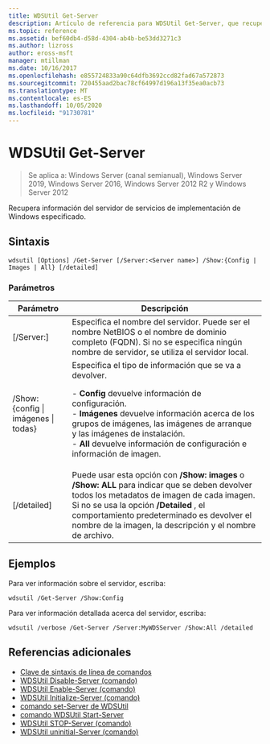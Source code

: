 ```yaml
---
title: WDSUtil Get-Server
description: Artículo de referencia para WDSUtil Get-Server, que recupera información del servidor de servicios de implementación de Windows especificado.
ms.topic: reference
ms.assetid: bef60db4-d58d-4304-ab4b-be53dd3271c3
ms.author: lizross
author: eross-msft
manager: mtillman
ms.date: 10/16/2017
ms.openlocfilehash: e855724833a90c64dfb3692ccd82fad67a572873
ms.sourcegitcommit: 720455aad2bac78cf64997d196a13f35ea0acb73
ms.translationtype: MT
ms.contentlocale: es-ES
ms.lasthandoff: 10/05/2020
ms.locfileid: "91730781"
---
```

# <a name="wdsutil-get-server"></a>WDSUtil Get-Server

> Se aplica a: Windows Server (canal semianual), Windows Server 2019, Windows Server 2016, Windows Server 2012 R2 y Windows Server 2012

Recupera información del servidor de servicios de implementación de Windows especificado.

## <a name="syntax"></a>Sintaxis
```
wdsutil [Options] /Get-Server [/Server:<Server name>] /Show:{Config | Images | All} [/detailed]
```
### <a name="parameters"></a>Parámetros
|Parámetro|Descripción|
|-------|--------|
|[/Server:<Server name>]|Especifica el nombre del servidor. Puede ser el nombre NetBIOS o el nombre de dominio completo (FQDN). Si no se especifica ningún nombre de servidor, se utiliza el servidor local.|
|/Show: {config &#124; imágenes &#124; todas}|Especifica el tipo de información que se va a devolver.<p>-   **Config** devuelve información de configuración.<br />-   **Imágenes** devuelve información acerca de los grupos de imágenes, las imágenes de arranque y las imágenes de instalación.<br />-   **All** devuelve información de configuración e información de imagen.|
|[/detailed]|Puede usar esta opción con **/Show: images** o **/Show: ALL** para indicar que se deben devolver todos los metadatos de imagen de cada imagen. Si no se usa la opción **/Detailed** , el comportamiento predeterminado es devolver el nombre de la imagen, la descripción y el nombre de archivo.|
## <a name="examples"></a>Ejemplos
Para ver información sobre el servidor, escriba:
```
wdsutil /Get-Server /Show:Config
```
Para ver información detallada acerca del servidor, escriba:
```
wdsutil /verbose /Get-Server /Server:MyWDSServer /Show:All /detailed
```
## <a name="additional-references"></a>Referencias adicionales
- [Clave de sintaxis de línea de comandos](command-line-syntax-key.md)
- [WDSUtil Disable-Server (comando)](wdsutil-disable-server.md)
- [WDSUtil Enable-Server (comando)](wdsutil-enable-server.md)
- [WDSUtil Initialize-Server (comando)](wdsutil-initialize-server.md)
- [comando set-Server de WDSUtil](wdsutil-set-server.md)
- [comando WDSUtil Start-Server](wdsutil-start-server.md)
- [WDSUtil STOP-Server (comando)](wdsutil-stop-server.md)
- [WDSUtil uninitial-Server (comando)](wdsutil-uninitialize-server.md)
